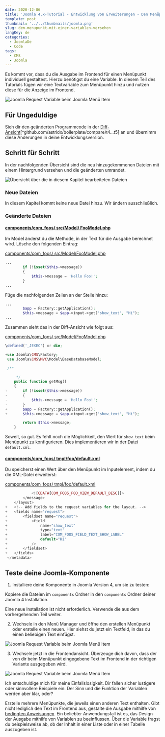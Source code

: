 ```yaml
---
date: 2020-12-06
title: 'Joomla 4.x-Tutorial - Entwicklung von Erweiterungen - Den Menüpunkt mit einer Variablen erweitern'
template: post
thumbnail: '../../thumbnails/joomla.png'
slug: den-menupunkt-mit-einer-variablen-versehen
langKey: de
categories:
  - JoomlaDe
  - Code
tags:
  - CMS
  - Joomla
---
```


Es kommt vor, dass du die Ausgabe im Frontend für einen Menüpunkt individuell gestaltest. Hierzu benötigst du eine Variable. In diesem Teil des Tutorials fügen wir eine Textvariable zum Menüpunkt hinzu und nutzen diese für die Anzeige im Frontend.

![Joomla Request Variable beim Joomla Menü Item](/images/j4x6x1.png)

## Für Ungeduldige

Sieh dir den geänderten Programmcode in der [Diff-Ansicht](https://github.com/astridx/boilerplate/compare/t4...t5)[^github.com/astridx/boilerplate/compare/t4...t5] an und übernimm diese Änderungen in deine Entwicklungsversion.

## Schritt für Schritt

In der nachfolgenden Übersicht sind die neu hinzugekommenen Dateien mit einem Hintergrund versehen und die geänderten umrandet.

![Übersicht über die in diesem Kapitel bearbeiteten Dateien](/images/tree5.png)

### Neue Dateien

In diesem Kapitel kommt keine neue Datei hinzu. Wir ändern ausschließlich.

### Geänderte Dateien

#### [components/com_foos/ src/Model/ FooModel.php](https://github.com/astridx/boilerplate/compare/t4...t5#diff-599caddf64a6ed0c335bc9c9f828f029)

Im Model änderst du die Methode, in der Text für die Ausgabe berechnet wird. Lösche den folgenden Eintrag:

[components/com_foos/ src/Model/FooModel.php](https://github.com/astridx/boilerplate/blob/56a9f22f960df214695b4719046f9573fa354451/src/components/com_foos/src/Model/FooModel.php)

```php
...
		if (!isset($this->message))
		{
			$this->message = 'Hello Foo!';
		}
...
```

Füge die nachfolgenden Zeilen an der Stelle hinzu:

```php
...
		$app = Factory::getApplication();
		$this->message = $app->input->get('show_text', "Hi");
...
```

Zusammen sieht das in der Diff-Ansicht wie folgt aus:

[components/com_foos/ src/Model/FooModel.php](https://github.com/astridx/boilerplate/blob/56a9f22f960df214695b4719046f9573fa354451/src/components/com_foos/src/Model/FooModel.php)

```php {diff}
\defined('_JEXEC') or die;

+use Joomla\CMS\Factory;
 use Joomla\CMS\MVC\Model\BaseDatabaseModel;

 /**

 	 */
 	public function getMsg()
 	{
-		if (!isset($this->message))
-		{
-			$this->message = 'Hello Foo!';
-		}
+		$app = Factory::getApplication();
+		$this->message = $app->input->get('show_text', "Hi");

 		return $this->message;
 	}

```

Soweit, so gut. Es fehlt noch die Möglichkeit, den Wert für `show_text` beim Menüpunkt zu konfigurieren. Dies implementieren wir in der Datei `default.xml`.

#### [components/com_foos/ tmpl/foo/default.xml](https://github.com/astridx/boilerplate/compare/t4...t5#diff-35fa310ee8efa91ecb0e9f7c604d413f)

Du speicherst einen Wert über den Menüpunkt im Inputelement, indem du die XML-Datei erweiterst:

[components/com_foos/ tmpl/foo/default.xml](https://github.com/astridx/boilerplate/blob/56a9f22f960df214695b4719046f9573fa354451/src/components/com_foos/tmpl/foo/default.xml)

```php {diff}
 			<![CDATA[COM_FOOS_FOO_VIEW_DEFAULT_DESC]]>
 		</message>
 	</layout>
+	<!-- Add fields to the request variables for the layout. -->
+	<fields name="request">
+		<fieldset name="request">
+			<field
+				name="show_text"
+				type="text"
+				label="COM_FOOS_FIELD_TEXT_SHOW_LABEL"
+				default="Hi"
+			/>
+		</fieldset>
+	</fields>
 </metadata>

```

## Teste deine Joomla-Komponente

1. Installiere deine Komponente in Joomla Version 4, um sie zu testen:

Kopiere die Dateien im `components` Ordner in den `components` Ordner deiner Joomla 4 Installation.

Eine neue Installation ist nicht erforderlich. Verwende die aus dem vorhergehenden Teil weiter.

2. Wechsele in den Menü Manager und öffne den erstellen Menüpunkt oder erstelle einen neuen. Hier siehst du jetzt ein Textfeld, in das du einen beliebigen Text einfügst.

![Joomla Request Variable beim Joomla Menü Item](/images/j4x6x1.png)

3. Wechsele jetzt in die Frontendansicht. Überzeuge dich davon, dass der von dir beim Menüpunkt eingegebene Text im Frontend in der richtigen Variante ausgegeben wird.

![Joomla Request Variable beim Joomla Menü Item](/images/j4x6x2.png)

Ich entschuldige mich für meine Einfallslosigkeit. Dir fallen sicher lustigere oder sinnvollere Beispiele ein. Der Sinn und die Funktion der Variablen werden aber klar, oder?

Erstelle mehrere Menüpunkte, die jeweils einen anderen Text enthalten. Gibt nicht lediglich den Text im Frontend aus, gestalte die Ausgabe mithilfe von [bedingten Anweisungen](https://developer.mozilla.org/de/docs/Web/JavaScript/Reference/Statements/if...else). Ein beliebter Anwendungsfall ist es, das Design der Ausgabe mithilfe von Variablen zu beeinflussen. Über die Variable fragst du beispielsweise ab, ob der Inhalt in einer Liste oder in einer Tabelle auszugeben ist.
